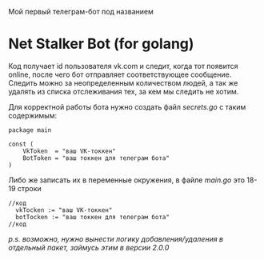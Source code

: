 Мой первый телеграм-бот под названием  
# Net Stalker Bot (for golang)

Код получает id пользователя vk.com и следит, когда тот появится online, после чего бот отправляет соответствующее сообщение.  
Следить можно за неопределенным количеством людей, а так же удалять из списка отслеживания тех, за кем мы следить не хотим.

Для корректной работы бота нужно создать файл *secrets.go* с таким содержимым:

```golang
package main

const (
	VkToken  = "ваш VK-токкен"
	BotToken = "ваш токкен для телеграм бота"
)
```
Либо же записать их в переменные окружения, в файле *main.go* это 18-19 строки

```golang
//код
  vkTocken := "ваш VK-токкен"
  botTocken := "ваш токкен для телеграм бота"
//код
```

*p.s. возможно, нужно вынести логику добавления/удаления в отдельный пакет, займусь этим в версии 2.0.0*
